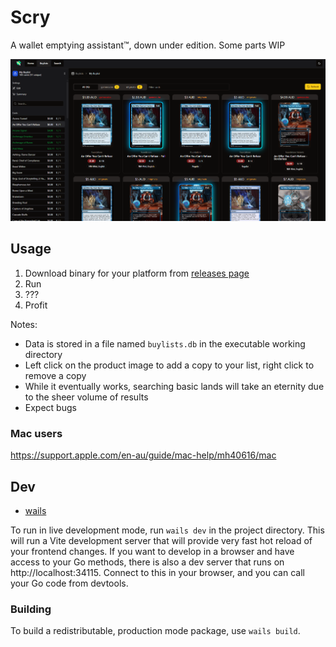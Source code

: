 # Scry

A wallet emptying assistant™, down under edition. Some parts WIP

![preview](docs/screenshot.png)

## Usage

1. Download binary for your platform from [releases page](https://github.com/Regalias/scry/releases)
2. Run
3. ???
4. Profit

Notes:
- Data is stored in a file named `buylists.db` in the executable working directory
- Left click on the product image to add a copy to your list, right click to remove a copy
- While it eventually works, searching basic lands will take an eternity due to the sheer volume of results
- Expect bugs

### Mac users

https://support.apple.com/en-au/guide/mac-help/mh40616/mac

## Dev

- [wails](https://wails.io/)

To run in live development mode, run `wails dev` in the project directory. This will run a Vite development
server that will provide very fast hot reload of your frontend changes. If you want to develop in a browser
and have access to your Go methods, there is also a dev server that runs on http://localhost:34115. Connect
to this in your browser, and you can call your Go code from devtools.

### Building

To build a redistributable, production mode package, use `wails build`.

